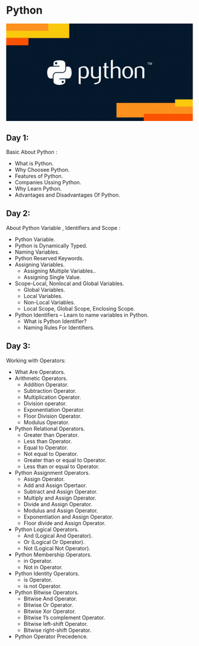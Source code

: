 # Python
![](/images/giphy.png)

## Day 1:

Basic About Python :

- What is Python.
- Why Choosee Python.
- Features of Python.
- Companies Ussing Python.
- Why Learn  Python.
- Advantages and Disadvantages Of Python.


## Day 2:

About Python Variable , Identifiers and Scope :

- Python Variable.
- Python is Dynamically Typed.
- Naming Variables.
- Python Reserved Keywords.
- Assigning Variables.
   * Assigning Multiple Variables..
   * Assigning Single Value.
- Scope-Local, Nonlocal and Global Variables.
   * Global Variables.
   * Local Variables.
   * Non-Local Variables.
   * Local Scope, Global Scope, Enclosing Scope.
- Python Identifiers – Learn to name variables in Python.
   * What is Python Identifier?
   * Naming Rules For Identifiers.
  

## Day 3:

Working with Operators:

- What Are Operators.
- Arithmetic Operators.
  * Addition Operator.
  * Subtraction Operator.
  * Multiplication Operator.
  * Division operator.
  * Exponentiation Operator.
  * Floor Division Operator.
  * Modulus Operator.
- Python Relational Operators. 
  * Greater than Operator.
  * Less than Operator.
  * Equal to Operator.
  * Not equal to Operator.
  * Greater than or equal to Operator.
  * Less than or equal to Operator.
- Python Assignment Operators.
  * Assign Operator.
  * Add and Assign Opertaor.
  * Subtract and Assign Operator.
  * Multiply and Assign Operator.
  * Divide and Assign Operator.
  * Modulus and Assign Operator.
  * Exponentiation and Assign Operator.
  * Floor divide and Assign Operator.
- Python Logical Operators.
  * And (Logical And Operator).
  * Or (Logical Or Operator).
  * Not (Logical Not Operator).
- Python Membership Operators.
  * in Operator.
  * Not in Operator.
- Python Identity Operators.
  * is Operator.
  * is not Operator.
- Python Bitwise Operators.
  * Bitwise And Operator.
  * Bitwise Or Operator.
  * Bitwise Xor Operator.
  * Bitwise 1’s complement Operator.
  * Bitwise left-shift Operator.
  * Bitwise right-shift Operator.
- Python Operator Precedence.
